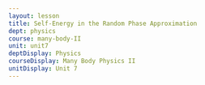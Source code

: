 ```yaml
---
layout: lesson
title: Self-Energy in the Random Phase Approximation
dept: physics
course: many-body-II
unit: unit7
deptDisplay: Physics
courseDisplay: Many Body Physics II
unitDisplay: Unit 7
---
```



